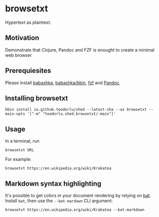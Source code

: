 # browsetxt

Hypertext as plaintext.

## Motivation

Demonstrate that Clojure, Pandoc and FZF is enought to create a minimal web browser

## Prerequiesites

Please install [babashka][babashka], [babashka/bbin][bbin], [fzf][fzf] and [Pandoc][pandoc].

[babashka]: https://babashka.org/
[bbin]: https://github.com/babashka/bbin
[fzf]: https://github.com/junegunn/fzf
[pandoc]: https://pandoc.org/

## Installing browsetxt

    bbin install io.github.teodorlu/shed --latest-sha --as browsetxt --main-opts '["-m" "teodorlu.shed.browsetxt/-main"]'

## Usage

In a terminal, run

    browsetxt URL

For example:

    browsetxt https://en.wikipedia.org/wiki/Krakatoa

## Markdown syntax highlighting

It's possible to get colors in your document rendering by relying on [bat][bat].
Install `bat`, then use the `--bat-mardown` CLI argument:

    browsetxt https://en.wikipedia.org/wiki/Krakatoa --bat-markdown

[bat]: https://github.com/sharkdp/bat
